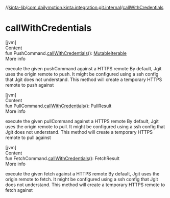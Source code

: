 //[kinta-lib](../../index.md)/[com.dailymotion.kinta.integration.git.internal](index.md)/[callWithCredentials](call-with-credentials.md)



# callWithCredentials  
[jvm]  
Content  
fun PushCommand.[callWithCredentials](call-with-credentials.md)(): [MutableIterable](https://kotlinlang.org/api/latest/jvm/stdlib/kotlin.collections/-mutable-iterable/index.html)<PushResult>  
More info  


execute the given pushCommand against a HTTPS remote By default, Jgit uses the origin remote to push. It might be configured using a ssh config that Jgit does not understand. This method will create a temporary HTTPS remote to push against

  


[jvm]  
Content  
fun PullCommand.[callWithCredentials](call-with-credentials.md)(): PullResult  
More info  


execute the given pullCommand against a HTTPS remote By default, Jgit uses the origin remote to pull. It might be configured using a ssh config that Jgit does not understand. This method will create a temporary HTTPS remote to pull against

  


[jvm]  
Content  
fun FetchCommand.[callWithCredentials](call-with-credentials.md)(): FetchResult  
More info  


execute the given fetch against a HTTPS remote By default, Jgit uses the origin remote to fetch. It might be configured using a ssh config that Jgit does not understand. This method will create a temporary HTTPS remote to fetch against

  



